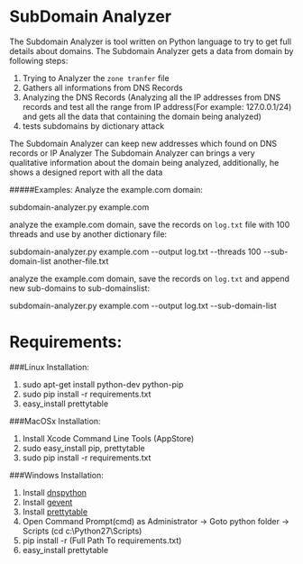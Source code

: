 SubDomain Analyzer
==================

The Subdomain Analyzer is tool written on Python language to try to get full details about domains.
The Subdomain Analyzer gets a data from domain by following steps:

1. Trying to Analyzer the `zone tranfer` file
2. Gathers all informations from DNS Records
3. Analyzing the DNS Records (Analyzing all the IP addresses from DNS records and test all the range from IP address(For example: 127.0.0.1/24) and gets all the data that containing the domain being analyzed)
4. tests subdomains by dictionary attack

The Subdomain Analyzer can keep new addresses which found on DNS records or  IP Analyzer
The Subdomain Analyzer can brings a very qualitative information about the domain being analyzed,
additionally, he shows a designed report with all the data

#####Examples:
Analyze the example.com domain:

subdomain-analyzer.py example.com

analyze the example.com domain, save the records on `log.txt` file with 100 threads and use by another dictionary file:

subdomain-analyzer.py example.com --output log.txt --threads 100 --sub-domain-list another-file.txt

analyze the example.com domain, save the records on `log.txt` and append new sub-domains to sub-domainslist:

subdomain-analyzer.py example.com --output log.txt --sub-domain-list

Requirements:
===============
###Linux Installation:
1. sudo apt-get install python-dev python-pip
2. sudo pip install -r requirements.txt
3. easy_install prettytable

###MacOSx Installation:
1. Install Xcode Command Line Tools (AppStore)
2. sudo easy_install pip, prettytable
3. sudo pip install -r requirements.txt

###Windows Installation:
1. Install [dnspython](http://www.dnspython.org/)
2. Install [gevent](http://www.lfd.uci.edu/~gohlke/pythonlibs/#gevent)
3. Install [prettytable](https://pypi.python.org/pypi/PrettyTable)
4. Open Command Prompt(cmd) as Administrator -> Goto python folder -> Scripts (cd c:\Python27\Scripts)
5. pip install -r (Full Path To requirements.txt)
6. easy_install prettytable
